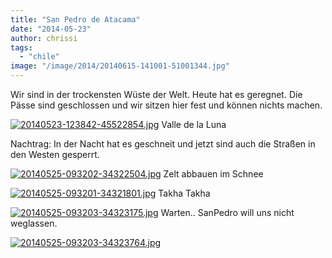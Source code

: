 ```yaml
---
title: "San Pedro de Atacama"
date: "2014-05-23"
author: chrissi
tags: 
  - "chile"
image: "/image/2014/20140615-141001-51001344.jpg"
---
```


Wir sind in der trockensten Wüste der Welt. Heute hat es geregnet. Die Pässe sind geschlossen und wir sitzen hier fest und können nichts machen.

[![20140523-123842-45522854.jpg](images/20140523-123842-45522854.jpg)](https://hafenstrand.wordpress.com/wp-content/uploads/2014/05/20140523-123842-45522854.jpg) Valle de la Luna

Nachtrag: In der Nacht hat es geschneit und jetzt sind auch die Straßen in den Westen gesperrt.

[![20140525-093202-34322504.jpg](images/20140525-093202-34322504.jpg)](https://hafenstrand.wordpress.com/wp-content/uploads/2014/05/20140525-093202-34322504.jpg) Zelt abbauen im Schnee

[![20140525-093201-34321801.jpg](images/20140525-093201-34321801.jpg)](https://hafenstrand.wordpress.com/wp-content/uploads/2014/05/20140525-093201-34321801.jpg) Takha Takha

[![20140525-093203-34323175.jpg](images/20140525-093203-34323175.jpg)](https://hafenstrand.wordpress.com/wp-content/uploads/2014/05/20140525-093203-34323175.jpg) Warten.. SanPedro will uns nicht weglassen.

[![20140525-093203-34323764.jpg](images/20140525-093203-34323764.jpg)](https://hafenstrand.wordpress.com/wp-content/uploads/2014/05/20140525-093203-34323764.jpg)
